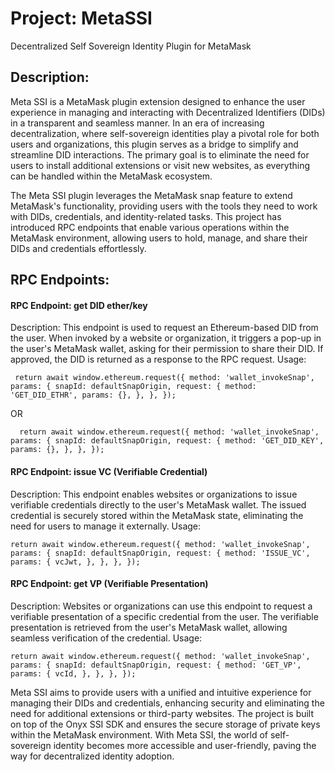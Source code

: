 # Project: MetaSSI
Decentralized Self Sovereign Identity Plugin for MetaMask

## Description:
Meta SSI is a MetaMask plugin extension designed to enhance the user experience in managing and interacting with Decentralized Identifiers (DIDs) in a transparent and seamless manner. In an era of increasing decentralization, where self-sovereign identities play a pivotal role for both users and organizations, this plugin serves as a bridge to simplify and streamline DID interactions. The primary goal is to eliminate the need for users to install additional extensions or visit new websites, as everything can be handled within the MetaMask ecosystem.

The Meta SSI plugin leverages the MetaMask snap feature to extend MetaMask's functionality, providing users with the tools they need to work with DIDs, credentials, and identity-related tasks. This project has introduced RPC endpoints that enable various operations within the MetaMask environment, allowing users to hold, manage, and share their DIDs and credentials effortlessly.

## RPC Endpoints:

#### RPC Endpoint: get DID ether/key

Description: This endpoint is used to request an Ethereum-based DID from the user. When invoked by a website or organization, it triggers a pop-up in the user's MetaMask wallet, asking for their permission to share their DID. If approved, the DID is returned as a response to the RPC request.
Usage: 

` return await window.ethereum.request({
    method: 'wallet_invokeSnap',
    params: {
      snapId: defaultSnapOrigin,
      request: {
        method: 'GET_DID_ETHR',
        params: {},
      },
    },
  });`

  OR

 `  return await window.ethereum.request({
    method: 'wallet_invokeSnap',
    params: {
      snapId: defaultSnapOrigin,
      request: {
        method: 'GET_DID_KEY',
        params: {},
      },
    },
  });` 

#### RPC Endpoint: issue VC (Verifiable Credential)

Description: This endpoint enables websites or organizations to issue verifiable credentials directly to the user's MetaMask wallet. The issued credential is securely stored within the MetaMask state, eliminating the need for users to manage it externally.
Usage:

 `return await window.ethereum.request({
    method: 'wallet_invokeSnap',
    params: {
      snapId: defaultSnapOrigin,
      request: {
        method: 'ISSUE_VC',
        params: {
          vcJwt,
        },
      },
    },
  });`

#### RPC Endpoint: get VP (Verifiable Presentation)

Description: Websites or organizations can use this endpoint to request a verifiable presentation of a specific credential from the user. The verifiable presentation is retrieved from the user's MetaMask wallet, allowing seamless verification of the credential.
Usage:

 `return await window.ethereum.request({
    method: 'wallet_invokeSnap',
    params: {
      snapId: defaultSnapOrigin,
      request: {
        method: 'GET_VP',
        params: {
          vcId,
        },
      },
    },
  });`


Meta SSI aims to provide users with a unified and intuitive experience for managing their DIDs and credentials, enhancing security and eliminating the need for additional extensions or third-party websites. The project is built on top of the Onyx SSI SDK and ensures the secure storage of private keys within the MetaMask environment. With Meta SSI, the world of self-sovereign identity becomes more accessible and user-friendly, paving the way for decentralized identity adoption.
